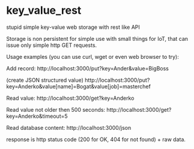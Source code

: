 # key_value_rest
stupid simple key-value web storage with rest like API

Storage is non persistent for simple use with small things for IoT, that can issue only simple http GET requests.

Usage examples (you can use curl, wget or even web browser to try):

Add record:
http://localhost:3000/put?key=Ander&value=BigBoss

(create JSON structured value)
http://localhost:3000/put?key=Anderko&value[name]=Bogat&value[job]=masterchef

Read value:
http://localhost:3000/get?key=Anderko

Read value not older then 500 seconds:
http://localhost:3000/get?key=Anderko&timeout=5

Read database content:
http://localhost:3000/json

response is http status code (200 for OK, 404 for not found) + raw data.


